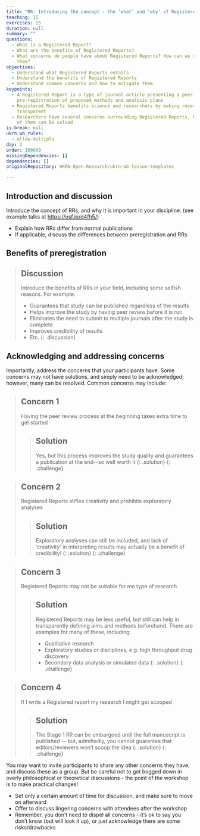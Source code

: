 ```yaml
---
title: "RR: Introducing the concept - the ‘what’ and ‘why’ of Registered Reports"
teaching: 15
exercises: 15
duration: null
summary: ""
questions:
  - What is a Registered Report?
  - What are the benefits of Registered Reports?
  - What concerns do people have about Registered Reports? How can we mitigate
    them?
objectives:
  - Understand what Registered Reports entails
  - Understand the benefits of Registered Reports
  - Understand common concerns and how to mitigate them
keypoints:
  - A Registered Report is a type of journal article presenting a peer-reviewed
    pre-registration of proposed methods and analysis plans
  - Registered Reports benefits science and researchers by making research more
    transparent
  - Researchers have several concerns surrounding Registered Reports, but many
    of them can be solved
is-break: null
ukrn_wb_rules:
  - allow-multiple
day: 2
order: 100000
missingDependencies: []
dependencies: []
originalRepository: UKRN-Open-Research/ukrn-wb-lesson-templates

---
```

## Introduction and discussion
Introduce the concept of RRs, and why it is important in your discipline. (see example talks at https://osf.io/d4fh5/)
- Explain how RRs differ from normal publications
- If applicable, discuss the differences between preregistration and RRs

## Benefits of preregistration 

> ## Discussion
> Introduce the benefits of RRs in your field, including some selfish reasons. For example:
> - Guarantees that study can be published regardless of the results
> - Helps improve the study by having peer review before it is run
> - Eliminates the need to submit to multiple journals after the study is complete
> - Improves credibility of results
> - Etc.
{: .discussion}

## Acknowledging and addressing concerns
Importantly, address the concerns that your participants have. Some concerns may not have solutions, and simply need to be acknowledged; however, many can be resolved. Common concerns may include:

> ## Concern 1
> Having the peer review process at the beginning takes extra time to get started
> > ## Solution
> > Yes, but this process improves the study quality and guarantees a publication at the end--so well worth it
> {: .solution}
{: .challenge}

> ## Concern 2
> Registered Reports stifles creativity and prohibits exploratory analyses
> > ## Solution
> > Exploratory analyses can still be included, and lack of ‘creativity’ in interpreting results may actually be a benefit of credibility!
> {: .solution}
{: .challenge}

> ## Concern 3
> Registered Reports may not be suitable for me type of research
> > ## Solution
> > Registered Reports may be less useful, but still can help in transparently defining aims and methods beforehand. There are examples for many of these, including:
> > - Qualitative research 
> > - Exploratory studies or disciplines, e.g. high throughput drug discovery 
> > - Secondary data analysis or simulated data
> {: .solution}
{: .challenge}

> ## Concern 4
> If I write a Registered report my research I might get scooped
> > ## Solution
> > The Stage 1 RR can be embargoed until the full manuscript is published -- but, admittedly, you cannot guarantee that editors/reviewers won’t scoop the idea
> {: .solution}
{: .challenge}

You may want to invite participants to share any other concerns they have, and discuss these as a group. But be careful not to get bogged down in overly philosophical or theoretical discussions - the point of the workshop is to make practical changes!
- Set only a certain amount of time for discussion, and make sure to move on afterward
- Offer to discuss lingering concerns with attendees after the workshop
- Remember, you don’t need to dispel all concerns - it’s ok to say you don’t know (but will look it up), or just acknowledge there are some risks/drawbacks
